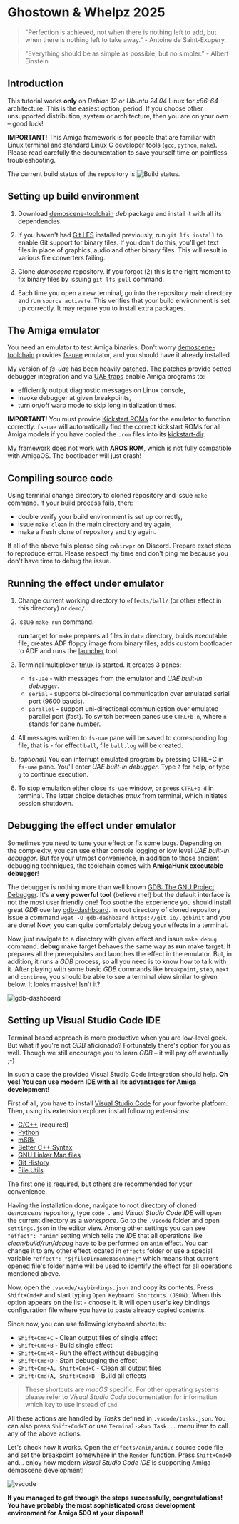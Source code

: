 # Ghostown & Whelpz 2025

> "Perfection is achieved, not when there is nothing left to add, but when
> there is nothing left to take away." - Antoine de Saint-Exupery.

> "Everything should be as simple as possible, but no simpler." - Albert Einstein

## Introduction

This tutorial works **only** on *Debian 12* or *Ubuntu 24.04* Linux for
*x86-64* architecture. This is the easiest option, period. If you choose other
unsupported distribution, system or architecture, then you are on your own –
good luck!

**IMPORTANT!** This Amiga framework is for people that are familiar with Linux
terminal and standard Linux C developer tools (`gcc`, `python`, `make`). Please
read carefully the documentation to save yourself time on pointless
troubleshooting.

The current build status of the repository is ![Build status](https://github.com/cahirwpz/demoscene/actions/workflows/default.yml/badge.svg).

## Setting up build environment

1. Download [demoscene-toolchain](https://github.com/cahirwpz/demoscene-toolchain/releases/)
   *deb* package and install it with all its dependencies.

2. If you haven't had [Git LFS](https://git-lfs.github.com/) installed
   previously, run `git lfs install` to enable Git support for binary files. If
   you don't do this, you'll get text files in place of graphics, audio and other
   binary files. This will result in various file converters failing.

3. Clone *demoscene* repository. If you forgot (2) this is the right moment to
   fix binary files by issuing `git lfs pull` command.

4. Each time you open a new terminal, go into the repository main directory and
   run `source activate`. This verifies that your build environment is set up
   correctly. It may require you to install extra packages.

## The Amiga emulator

You need an emulator to test Amiga binaries. Don't worry
[demoscene-toolchain](https://github.com/cahirwpz/demoscene-toolchain) provides
[fs-uae](https://fs-uae.net) emulator, and you should have it already installed.

My version of *fs-uae* has been heavily
[patched](https://github.com/cahirwpz/demoscene-toolchain/tree/master/patches/fs-uae).
The patches provide betted debugger integration and via [UAE
traps](https://github.com/cahirwpz/demoscene/blob/master/include/uae.h) enable
Amiga programs to:

* efficiently output diagnostic messages on Linux console,
* invoke debugger at given breakpoints,
* turn on/off warp mode to skip long initialization times.

**IMPORTANT!** You must provide [Kickstart
ROMs](https://fs-uae.net/docs/kickstarts) for the emulator to function
correctly. `fs-uae` will automatically find the correct kickstart ROMs for all
Amiga models if you have copied the `.rom` files into its
[kickstart-dir](https://fs-uae.net/docs/options/kickstarts-dir).

My framework does not work with **AROS ROM**, which is not fully
compatible with AmigaOS. The bootloader will just crash!

## Compiling source code

Using terminal change directory to cloned repository and issue `make` command.
If your build process fails, then:

* double verify your build environment is set up correctly,
* issue `make clean` in the main directory and try again,
* make a fresh clone of repository and try again.

If all of the above fails please ping `cahirwpz` on Discord. Prepare exact
steps to reproduce error. Please respect my time and don't ping me because
you don't have time to debug the issue.

## Running the effect under emulator

1. Change current working directory to `effects/ball/` (or other effect in this
   directory) or `demo/`.

2. Issue `make run` command.

   **run** target for `make` prepares all files in `data` directory, builds
   executable file, creates ADF floppy image from binary files, adds custom
   bootloader to ADF and runs the [launcher](tools/launch.py) tool.

3. Terminal multiplexer
   [tmux](https://github.com/tmux/tmux/wiki/Getting-Started) is started. It
   creates 3 panes:
    * `fs-uae` - with messages from the emulator and *UAE built-in debugger*.
    * `serial` - supports bi-directional communication over emulated serial
      port (9600 bauds).
    * `parallel` - support uni-directional communication over emulated parallel
      port (fast).
    To switch between panes use `CTRL+b n`, where `n` stands for pane number.

4. All messages written to `fs-uae` pane will be saved to corresponding log
   file, that is - for effect `ball`, file `ball.log` will be created.

5. *(optional)* You can interrupt emulated program by pressing CTRL+C in
   `fs-uae` pane. You'll enter *UAE built-in debugger*. Type `?` for help, or
   type `g` to continue execution.

6. To stop emulation either close `fs-uae` window, or press `CTRL+b d` in
   terminal. The latter choice detaches *tmux* from terminal, which initiates
   session shutdown.

## Debugging the effect under emulator

Sometimes you need to tune your effect or fix some bugs. Depending on the
complexity, you can use either console logging or low level *UAE built-in
debugger*. But for your utmost convenience, in addition to those ancient
debugging techniques, the toolchain comes with **AmigaHunk executable
debugger**!

The debugger is nothing more than well known [GDB: The GNU Project
Debugger](https://sourceware.org/gdb/current/onlinedocs/gdb/). It's **a very
powerful tool** (believe me!) but the default interface is not the most user
friendly one! Too soothe the experience you should install great *GDB* overlay
[gdb-dashboard](https://github.com/cyrus-and/gdb-dashboard). In root directory
of cloned repository issue a command `wget -O gdb-dashboard
https://git.io/.gdbinit` and you are done! Now, you can quite comfortably debug
your effects in a terminal.

Now, just navigate to a directory with given effect and issue `make debug`
command. **debug** make target behaves the same way as **run** make target.
It prepares all the prerequisites and launches the effect in the emulator. But,
in addition, it runs a *GDB* process, so all you need is to know how to talk
with it. After playing with some basic *GDB* commands like `breakpoint`, `step`,
`next` and `continue`, you should be able to see a terminal view similar to
given below. It looks massive! Isn't it?

![gdb-dashboard](./README.gdb.png)

## Setting up Visual Studio Code IDE

Terminal based approach is more productive when you are low-level geek. But what
if you're not *GDB* aficionado? Fortunately there's option for you as well.
Though we still encourage you to learn *GDB* – it will pay off eventually ;-)

In such a case the provided Visual Studio Code integration should help.
**Oh yes! You can use modern IDE with all its advantages for Amiga
development!**

First of all, you have to install [Visual Studio
Code](https://code.visualstudio.com/download) for your favorite platform. Then,
using its extension explorer install following extensions:

- [C/C++](https://marketplace.visualstudio.com/items?itemName=ms-vscode.cpptools) (required)
- [Python](https://marketplace.visualstudio.com/items?itemName=ms-python.python)
- [m68k](https://marketplace.visualstudio.com/items?itemName=steventattersall.m68k)
- [Better C++ Syntax](https://marketplace.visualstudio.com/items?itemName=jeff-hykin.better-cpp-syntax)
- [GNU Linker Map files](https://marketplace.visualstudio.com/items?itemName=trond-snekvik.gnu-mapfiles)
- [Git History](https://marketplace.visualstudio.com/items?itemName=donjayamanne.githistory)
- [File Utils](https://marketplace.visualstudio.com/items?itemName=sleistner.vscode-fileutils)

The first one is required, but others are recommended for your convenience.

Having the installation done, navigate to root directory of cloned *demoscene*
repository, type `code .` and *Visual Studio Code IDE* will open the current
directory as a *workspace*. Go to the `.vscode` folder and open `settings.json`
in the editor view. Among other settings you can see `"effect": "anim"` setting
which tells the *IDE* that all operations like *clean/build/run/debug* have to
be performed on `anim` effect. You can change it to any other effect located
in `effects` folder or use a special variable `"effect":
"${fileDirnameBasename}"` which means that current opened file's folder name
will be used to identify the effect for all operations mentioned above.

Now, open the `.vscode/keybindings.json` and copy its contents. Press
`Shift+Cmd+P` and start typing `Open Keyboard Shortcuts (JSON)`. When this
option appears on the list - choose it. It will open user's key bindings
configuration file where you have to paste already copied contents.

Since now, you can use following keyboard shortcuts:

- `Shift+Cmd+C` - Clean output files of single effect
- `Shift+Cmd+B` - Build single effect
- `Shift+Cmd+R` - Run the effect without debugging
- `Shift+Cmd+D` - Start debugging the effect
- `Shift+Cmd+A, Shift+Cmd+C` - Clean all output files
- `Shift+Cmd+A, Shift+Cmd+B` - Build all effects

> These shortcuts are *macOS* specific. For other operating systems please
refer to *Visual Studio Code* documentation for information which key to
use instead of `Cmd`.

All these actions are handled by *Tasks* defined in `.vscode/tasks.json`. You
can also press `Shift+Cmd+T` or use `Terminal->Run Task...` menu item to call
any of the above actions.

Let's check how it works. Open the `effects/anim/anim.c` source code file
and set the breakpoint somewhere in the `Render` function. Press `Shift+Cmd+D`
and... enjoy how modern *Visual Studio Code IDE* is supporting
Amiga demoscene development!

![vscode](./README.vsc.png)

**If you managed to get through the steps successfully, congratulations! You
have probably the most sophisticated cross development environment for Amiga 500
at your disposal!**
